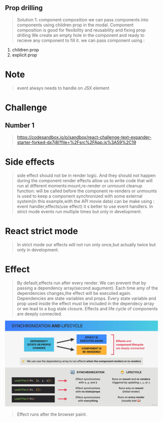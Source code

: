## Prop drilling

> Solution 1: component composition
> we can pass components into components using children prop in the modal.
> Component composition is good for flexibility and reusability and fixing prop drilling
> We create an empty hole in the component and ready to recieve any component to fill it.
> we can pass component using :

1. children prop
2. explicit prop

# Note

> event always needs to handle on JSX element

# Challenge

## Number 1

> https://codesandbox.io/p/sandbox/react-challenge-text-expander-starter-forked-dx7j8l?file=%2Fsrc%2FApp.js%3A59%2C19

# Side effects

> side effect should not be in render logic. And they should not happen during the component render
> effects allow us to write code that will run at different moments:mount,re-render or unmount
> cleanup function: will be called before the component re-renders or unmounts
> is used to keep a component synchronized with some external system(in this example,with the API movie data)
> can be make using : event handler,effects(use effect)
> it s better to use event handlers.
> In strict mode events run multiple times but only in development.

# React strict mode

> In strict mode our effects will not run only once,but actually twice but only in development.

# Effect

> By default,effects run after every render. We can prevent that by passing a dependency array(second augument).
> Each time amy of the dependencies changes,the effect will be executed again.
> Dependencies are state variables and props.
> Every state variable and prop used inside the effect must be included in the dependecy array or we lead to a bug stale closure.
> Effects and life cycle of components are deeply connected.

![alt text](useeffect-synchronization.png)

> Effect runs after the browser paint.
